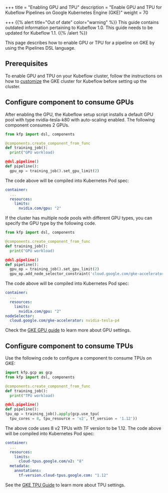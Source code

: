 +++ 
title = "Enabling GPU and TPU"
description = "Enable GPU and TPU for Kubeflow Pipelines on Google Kubernetes Engine (GKE)"
weight = 70
                    
+++
{{% alert title="Out of date" color="warning" %}}
This guide contains outdated information pertaining to Kubeflow 1.0. This guide
needs to be updated for Kubeflow 1.1.
{{% /alert %}}

This page describes how to enable GPU or TPU for a pipeline on GKE by using the Pipelines 
DSL language.

## Prerequisites

To enable GPU and TPU on your Kubeflow cluster, follow the instructions on how to 
[customize](/docs/gke/customizing-gke#common-customizations) the GKE cluster for Kubeflow before
setting up the cluster.

## Configure component to consume GPUs

After enabling the GPU, the Kubeflow setup script installs a default GPU pool with type nvidia-tesla-k80 with auto-scaling enabled.
The following component consumes 2 GPUs.

```python
from kfp import dsl, components

@components.create_component_from_func
def training_job():
  print("GPU workload)

@dsl.pipeline()
def pipeline():
  gpu_op = training_job().set_gpu_limit(2)
```

The code above will be compiled into Kubernetes Pod spec:

```yaml
container:
  ...
  resources:
    limits:
      nvidia.com/gpu: "2"
```

If the cluster has multiple node pools with different GPU types, you can specify the GPU type by the following code.

```python
from kfp import dsl, components

@components.create_component_from_func
def training_job():
  print("GPU workload)

@dsl.pipeline()
def pipeline():
  gpu_op = training_job().set_gpu_limit(2)
  gpu_op.add_node_selector_constraint('cloud.google.com/gke-accelerator', 'nvidia-tesla-p4')
```

The code above will be compiled into Kubernetes Pod spec:

```yaml
container:
  ...
  resources:
    limits:
      nvidia.com/gpu: "2"
nodeSelector:
  cloud.google.com/gke-accelerator: nvidia-tesla-p4
```

Check the [GKE GPU guide](https://cloud.google.com/kubernetes-engine/docs/how-to/gpus) to learn more about GPU settings. 

## Configure component to consume TPUs

Use the following code to configure a component to consume TPUs on GKE:

```python
import kfp.gcp as gcp
from kfp import dsl, components

@components.create_component_from_func
def training_job():
  print("TPU workload)

@dsl.pipeline()
def pipeline():
tpu_op = training_job().apply(gcp.use_tpu(
  tpu_cores = 8, tpu_resource = 'v2', tf_version = '1.12'))
```

The above code uses 8 v2 TPUs with TF version to be 1.12. The code above will be compiled into Kubernetes Pod spec:

```yaml
container:
  ...
  resources:
    limits:
      cloud-tpus.google.com/v2: "8"
  metadata:
    annotations:
      tf-version.cloud-tpus.google.com: "1.12"
```

See the [GKE TPU Guide](https://cloud.google.com/tpu/docs/kubernetes-engine-setup) to learn more about TPU settings.
